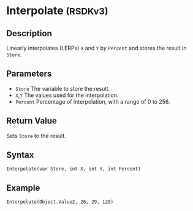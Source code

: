 # Interpolate <small>(RSDKv3)</small>

## Description
Linearly interpolates (LERPs) `X` and `Y` by `Percent` and stores the result in `Store`.

## Parameters
- `Store`
The variable to store the result.
- `X`,`Y`
The values used for the interpolation.
- `Percent`
Percentage of interpolation, with a range of 0 to 256.

## Return Value
Sets `Store` to the result.

## Syntax
```
Interpolate(var Store, int X, int Y, int Percent)
```

## Example
```
Interpolate(Object.Value2, 26, 29, 128)
```